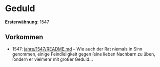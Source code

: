 # Geduld

**Ersterwähnung:** 1547

## Vorkommen
- 1547: [jahre/1547/README.md](../jahre/1547/README.md) – Wie auch der Rat niemals in Sinn genommen, einige
Feindſeligkeit gegen ſeine lieben Nachbarn zu üben, ſondern
er vielmehr mit großer Geduld...
